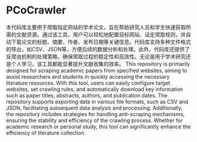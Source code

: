# PCoCrawler
本代码库主要用于爬取指定网站的学术论文，旨在帮助研究人员和学生快速获取所需的文献资源。通过该工具，用户可以轻松地配置目标网站、设定爬取规则，并自动下载论文的标题、摘要、作者、发布日期等关键信息。代码库支持多种文件格式的导出，如CSV、JSON等，方便后续的数据分析和处理。此外，代码库还提供了反爬虫机制的处理策略，确保爬取过程的稳定性和高效性。无论是用于学术研究还是个人学习，该工具都能显著提升文献收集的效率。
This repository is primarily designed for scraping academic papers from specified websites, aiming to assist researchers and students in quickly accessing the necessary literature resources. With this tool, users can easily configure target websites, set crawling rules, and automatically download key information such as paper titles, abstracts, authors, and publication dates. The repository supports exporting data in various file formats, such as CSV and JSON, facilitating subsequent data analysis and processing. Additionally, the repository includes strategies for handling anti-scraping mechanisms, ensuring the stability and efficiency of the crawling process. Whether for academic research or personal study, this tool can significantly enhance the efficiency of literature collection.
